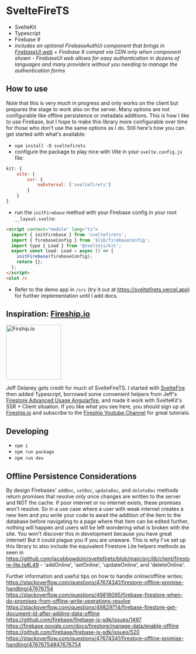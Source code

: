 # SvelteFireTS

- SvelteKit 
- Typescript
- Firebase 9
- *includes an optional FirebaseAuthUi component that brings in [FirebaseUI web](https://github.com/firebase/firebaseui-web) + Firebase 9 compat via CDN only when component shown - FirebaseUI web allows for easy authentication in dozens of languages and many providers without you needing to manage the authentication forms*

## How to use

Note that this is very much in progress and only works on the client but prepares the stage to work also on the server. Many options are not configurable like offline persistence or metadata additions. This is how I like to use Firebase, but I hope to make this library more configurable over time for those who don't use the same options as I do. Still here's how you can get started with what's available:

- `npm install -D sveltefirets`
- configure the package to play nice with Vite in your `svelte.config.js` file:
```js
kit: { 
	vite: {
		ssr: {
			noExternal: ['sveltefirets']
		}
	}
}
```
- run the `initFirebase` method with your Firebase config in your root `__layout.svelte`:
```html
<script context="module" lang="ts">
  import { initFirebase } from 'sveltefirets';
  import { firebaseConfig } from '$lib/firebaseConfig';
  import type { Load } from '@sveltejs/kit';
  export const load: Load = async () => {
    initFirebase(firebaseConfig);
    return {};
  };
</script>
<slot />
``` 
- Refer to the demo app in `/src` (try it out at https://sveltefirets.vercel.app) for further implementation until I add docs.

## Inspiration: [Fireship.io](https://fireship.io/)

<img src="static/fireship.png" alt="Firship.io" width="150"/>
<!-- ![Fireship.io](/static/fireship.png) -->

Jeff Delaney gets credit for much of SvelteFireTS. I started with [SvelteFire](https://github.com/codediodeio/sveltefire) then added Typescript, borrowed some convenient helpers from Jeff's [Firestore Advanced Usage Angularfire](https://fireship.io/lessons/firestore-advanced-usage-angularfire/), and made it work with SvelteKit's SSR + Client situation. If you like what you see here, you should sign up at [Fireship.io](https://fireship.io/) and subscribe to the [Fireship Youtube Channel](https://www.youtube.com/channel/UCsBjURrPoezykLs9EqgamOA) for great tutorials.

## Developing
- `npm i`
- `npm run package`
- `npm run dev`

## Offline Persistence Considerations

By design Firebases' `addDoc`, `setDoc`, `updateDoc`, and `deleteDoc` methods return promises that resolve only once changes are written to the server and NOT the cache. If poor internet or no internet exists, these promises won't resolve. So in a use case where a user with weak internet creates a new item and you write your code to await the addition of the item to the database before navigating to a page where that item can be edited further, nothing will happen and users will be left wondering what is broken with the site. You won't discover this in development because you have great internet! But it could plague you if you are unaware. This is why I've set up this library to also include the equivalent Firestore Lite helpers methods as seen in https://github.com/jacobbowdoin/sveltefirets/blob/main/src/lib/client/firestore-lite.ts#L49 - 'addOnline', 'setOnline', 'updateOnline', and 'deleteOnline'.

Further information and useful tips on how to handle online/offline writes:
https://stackoverflow.com/questions/47674341/firestore-offline-promise-handling/47676754
https://stackoverflow.com/questions/49818095/firebase-firestore-when-do-promises-from-offline-write-operations-resolve
https://stackoverflow.com/questions/49829714/firebase-firestore-get-document-id-after-adding-data-offline
https://github.com/firebase/firebase-js-sdk/issues/1497
https://firebase.google.com/docs/firestore/manage-data/enable-offline
https://github.com/firebase/firebase-js-sdk/issues/520
https://stackoverflow.com/questions/47674341/firestore-offline-promise-handling/47676754#47676754
